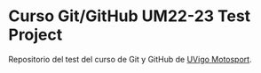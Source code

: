 # Curso Git/GitHub UM22-23 Test Project

Repositorio del test del curso de Git y GitHub de [UVigo Motosport](https://www.uvigomotorsport.com/web/).

